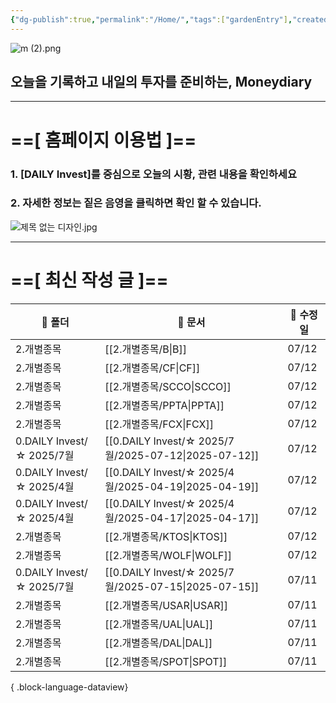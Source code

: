 ```yaml
---
{"dg-publish":true,"permalink":"/Home/","tags":["gardenEntry"],"created":"2025-06-09T13:40:49.286+09:00","updated":"2025-07-10T17:49:28.868+09:00"}
---
```


![m (2).png](/img/user/attachments/m%20(2).png)
## 오늘을 기록하고 내일의 투자를 준비하는, Moneydiary

------

# ==[ 홈페이지 이용법 ]==  

### 1. [DAILY Invest]를 중심으로 오늘의 시황, 관련 내용을 확인하세요

### 2. 자세한 정보는 짙은 음영을 클릭하면 확인 할 수 있습니다.

![제목 없는 디자인.jpg](/img/user/attachments/%EC%A0%9C%EB%AA%A9%20%EC%97%86%EB%8A%94%20%EB%94%94%EC%9E%90%EC%9D%B8.jpg)

----

# ==[ 최신 작성 글 ]==

| 📁 폴더                    | 📄 문서                                                  | 📅 수정일 |
| ------------------------ | ------------------------------------------------------ | ------ |
| 2.개별종목                   | [[2.개별종목/B\|B]]                                     | 07/12  |
| 2.개별종목                   | [[2.개별종목/CF\|CF]]                                   | 07/12  |
| 2.개별종목                   | [[2.개별종목/SCCO\|SCCO]]                               | 07/12  |
| 2.개별종목                   | [[2.개별종목/PPTA\|PPTA]]                               | 07/12  |
| 2.개별종목                   | [[2.개별종목/FCX\|FCX]]                                 | 07/12  |
| 0.DAILY Invest/☆ 2025/7월 | [[0.DAILY Invest/☆ 2025/7월/2025-07-12\|2025-07-12]] | 07/12  |
| 0.DAILY Invest/☆ 2025/4월 | [[0.DAILY Invest/☆ 2025/4월/2025-04-19\|2025-04-19]] | 07/12  |
| 0.DAILY Invest/☆ 2025/4월 | [[0.DAILY Invest/☆ 2025/4월/2025-04-17\|2025-04-17]] | 07/12  |
| 2.개별종목                   | [[2.개별종목/KTOS\|KTOS]]                               | 07/12  |
| 2.개별종목                   | [[2.개별종목/WOLF\|WOLF]]                               | 07/12  |
| 0.DAILY Invest/☆ 2025/7월 | [[0.DAILY Invest/☆ 2025/7월/2025-07-15\|2025-07-15]] | 07/11  |
| 2.개별종목                   | [[2.개별종목/USAR\|USAR]]                               | 07/11  |
| 2.개별종목                   | [[2.개별종목/UAL\|UAL]]                                 | 07/11  |
| 2.개별종목                   | [[2.개별종목/DAL\|DAL]]                                 | 07/11  |
| 2.개별종목                   | [[2.개별종목/SPOT\|SPOT]]                               | 07/11  |

{ .block-language-dataview}

